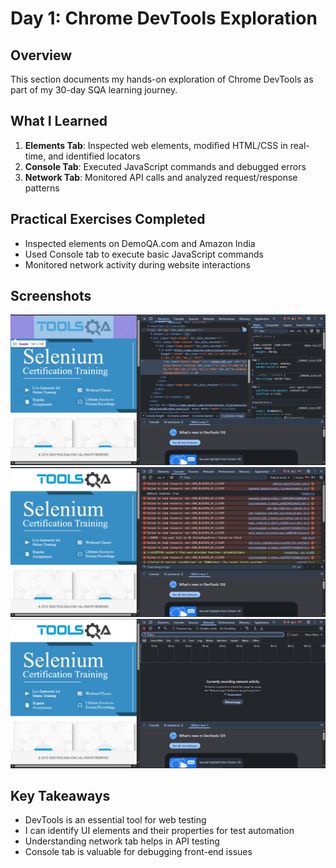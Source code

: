 # Day 1: Chrome DevTools Exploration

## Overview
This section documents my hands-on exploration of Chrome DevTools as part of my 30-day SQA learning journey.

## What I Learned
1. **Elements Tab**: Inspected web elements, modified HTML/CSS in real-time, and identified locators
2. **Console Tab**: Executed JavaScript commands and debugged errors
3. **Network Tab**: Monitored API calls and analyzed request/response patterns

## Practical Exercises Completed
- Inspected elements on DemoQA.com and Amazon India
- Used Console tab to execute basic JavaScript commands
- Monitored network activity during website interactions

## Screenshots
![Elements Inspection](elements-inspection.png)
![Console Output](console-output.png)
![Network Monitoring](network-monitoring.png)

## Key Takeaways
- DevTools is an essential tool for web testing
- I can identify UI elements and their properties for test automation
- Understanding network tab helps in API testing
- Console tab is valuable for debugging front-end issues

